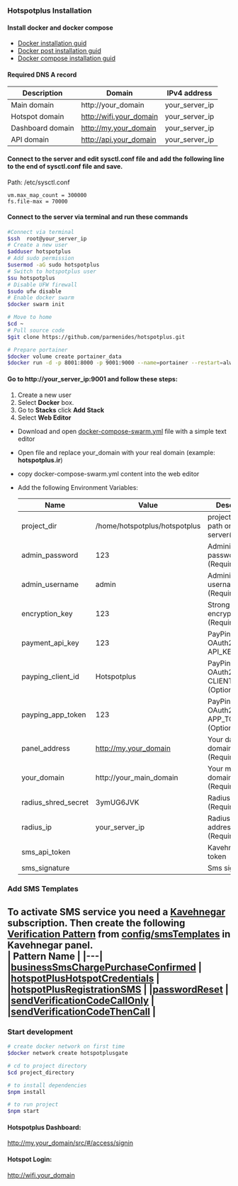 ### Hotspotplus Installation

#### Install docker and docker compose

- [Docker installation guid](https://docs.docker.com/docker-for-mac/install/)
- [Docker post installation guid](https://docs.docker.com/engine/install/linux-postinstall/)
- [Docker compose installation guid](https://docs.docker.com/compose/install/)

#### Required DNS A record

|Description| Domain | IPv4 address
  |---|---|---|
|Main domain| http://your_domain | your_server_ip |
|Hotspot domain| http://wifi.your_domain | your_server_ip |
|Dashboard domain| http://my.your_domain | your_server_ip |
|API domain| http://api.your_domain | your_server_ip |

#### Connect to the server and edit sysctl.conf file and add the following line to the end of sysctl.conf file and save.
Path: /etc/sysctl.conf
```text
vm.max_map_count = 300000
fs.file-max = 70000
```
#### Connect to the server via terminal and run these commands
```bash
#Connect via terminal
$ssh  root@your_server_ip
# Create a new user
$adduser hotspotplus
# Add sudo permission
$usermod -aG sudo hotspotplus
# Switch to hotspotplus user
$su hotspotplus
# Disable UFW firewall
$sudo ufw disable
# Enable docker swarm
$docker swarm init

# Move to home 
$cd ~
# Pull source code
$git clone https://github.com/parmenides/hotspotplus.git

# Prepare portainer
$docker volume create portainer_data
$docker run -d -p 8001:8000 -p 9001:9000 --name=portainer --restart=always -v /var/run/docker.sock:/var/run/docker.sock -v portainer_data:/data portainer/portainer-ce
```

#### Go to http://your_server_ip:9001 and follow these steps:
1. Create a new user 
2. Select **Docker** box.
3. Go to **Stacks** click **Add Stack**
4. Select **Web Editor**
- Download and open [docker-compose-swarm.yml](https://github.com/parmenides/hotspotplus/blob/master/config/docker-compose-swarm.yml) file with a simple text editor
- Open file and replace your_domain with your real domain (example: **hotspotplus.ir**)  
- copy docker-compose-swarm.yml content into the web editor
- Add the following Environment Variables:
  
  | Name | Value | Description |
  |---|---|---|
  | project_dir | /home/hotspotplus/hotspotplus | project folder path on the server(Required) |
  | admin_password | 123 | Administrator password (Required) | 
  | admin_username | admin | Administrator username (Required) |
  | encryption_key | 123 | Strong encryption key (Required) |
  | payment_api_key | 123 | PayPing OAuth2.0 API_KEY | 
  | payping_client_id | Hotspotplus | PayPing OAuth2.0 CLIENT_ID (Optional) | 
  | payping_app_token | 123 | PayPing OAuth2.0 APP_TOKEN (Optional) | 
  | panel_address | http://my.your_domain | Your dashboard domain address (Required)|
  | your_domain | http://your_main_domain | Your main domain address (Required)|
  | radius_shred_secret | 3ymUG6JVK | Radius secret (Required)| 
  | radius_ip | your_server_ip | Radius server IP address (Required)|  
  | sms_api_token |  | Kavehnegar api token|
  | sms_signature |  | Sms signature |
### Add SMS Templates
To activate SMS service you need a [Kavehnegar](https://kavenegar.com/) subscription.
Then create the following [Verification Pattern](https://panel.kavenegar.com/client/Verification) from [config/smsTemplates](https://github.com/parmenides/hotspotplus/blob/master/config/smsTemplates) in Kavehnegar panel.  
| Pattern Name | 
|---|
|[businessSmsChargePurchaseConfirmed](https://github.com/parmenides/hotspotplus/blob/master/config/smsTemplates) |
|[hotspotPlusHotspotCredentials](https://github.com/parmenides/hotspotplus/blob/master/config/smsTemplates) |
|[hotspotPlusRegistrationSMS](https://github.com/parmenides/hotspotplus/blob/master/config/smsTemplates) |
|[passwordReset](https://github.com/parmenides/hotspotplus/blob/master/config/smsTemplates) |
|[sendVerificationCodeCallOnly](https://github.com/parmenides/hotspotplus/blob/master/config/smsTemplates) |
|[sendVerificationCodeThenCall](https://github.com/parmenides/hotspotplus/blob/master/config/smsTemplates) |
- 
### Start development
```bash
# create docker network on first time
$docker network create hotspotplusgate

# cd to project directory
$cd project_directory

# to install dependencies
$npm install

# to run project
$npm start
```

#### Hotspotplus Dashboard:
http://my.your_domain/src/#/access/signin

#### Hotspot Login:
http://wifi.your_domain
